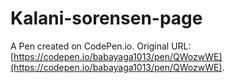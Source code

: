 # Kalani-sorensen-page

A Pen created on CodePen.io. Original URL: [https://codepen.io/babayaga1013/pen/QWozwWE](https://codepen.io/babayaga1013/pen/QWozwWE).

